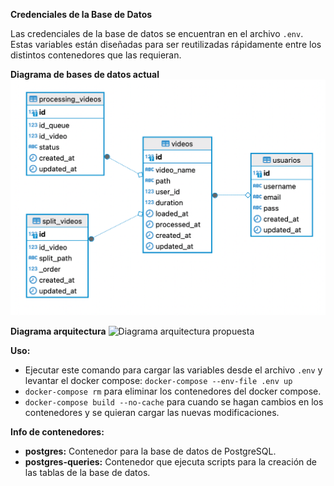 **Credenciales de la Base de Datos**

Las credenciales de la base de datos se encuentran en el archivo `.env`. Estas variables están diseñadas para ser reutilizadas rápidamente entre los distintos contenedores que las requieran.

**Diagrama de bases de datos actual**
![Diagrama base de datos actual](img.png)

**Diagrama arquitectura**
![Diagrama arquitectura propuesta](..%2F..%2FDownloads%2FUntitled%20Diagram.drawio%20%281%29.png)

**Uso:**

- Ejecutar este comando para cargar las variables desde el archivo `.env` y levantar el docker compose: `docker-compose --env-file .env up`
- `docker-compose rm` para eliminar los contenedores del docker compose.
- `docker-compose build --no-cache` para cuando se hagan cambios en los contenedores y se quieran cargar las nuevas modificaciones.

**Info de contenedores:**

- **postgres:** Contenedor para la base de datos de PostgreSQL.
- **postgres-queries:** Contenedor que ejecuta scripts para la creación de las tablas de la base de datos.




